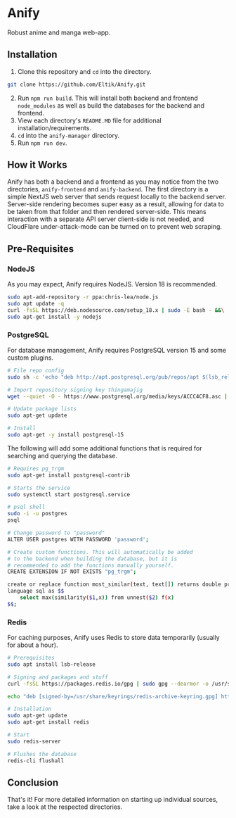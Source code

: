 # Anify
Robust anime and manga web-app.

## Installation
1. Clone this repository and `cd` into the directory.
```bash
git clone https://github.com/Eltik/Anify.git
```
2. Run `npm run build`. This will install both backend and frontend `node_modules` as well as build the databases for the backend and frontend.
3. View each directory's `README.MD` file for additional installation/requirements.
4. `cd` into the `anify-manager` directory.
5. Run `npm run dev`.

## How it Works
Anify has both a backend and a frontend as you may notice from the two directories, `anify-frontend` and `anify-backend`. The first directory is a simple NextJS web server that sends request locally to the backend server. Server-side rendering becomes super easy as a result, allowing for data to be taken from that folder and then rendered server-side. This means interaction with a separate API server client-side is not needed, and CloudFlare under-attack-mode can be turned on to prevent web scraping.

## Pre-Requisites
### NodeJS
As you may expect, Anify requires NodeJS. Version 18 is recommended.
```bash
sudo apt-add-repository -r ppa:chris-lea/node.js
sudo apt update -q
curl -fsSL https://deb.nodesource.com/setup_18.x | sudo -E bash - &&\
sudo apt-get install -y nodejs
```
### PostgreSQL
For database management, Anify requires PostgreSQL version 15 and some custom plugins.
```bash
# File repo config
sudo sh -c 'echo "deb http://apt.postgresql.org/pub/repos/apt $(lsb_release -cs)-pgdg main" > /etc/apt/sources.list.d/pgdg.list'

# Import repository signing key thingamajig
wget --quiet -O - https://www.postgresql.org/media/keys/ACCC4CF8.asc | sudo apt-key add -

# Update package lists
sudo apt-get update

# Install
sudo apt-get -y install postgresql-15
```
The following will add some additional functions that is required for searching and querying the database.
```bash
# Requires pg_trgm
sudo apt-get install postgresql-contrib

# Starts the service
sudo systemctl start postgresql.service

# psql shell
sudo -i -u postgres
psql

# Change password to "password"
ALTER USER postgres WITH PASSWORD 'password';

# Create custom functions. This will automatically be added
# to the backend when building the database, but it is
# recommended to add the functions manually yourself.
CREATE EXTENSION IF NOT EXISTS "pg_trgm";

create or replace function most_similar(text, text[]) returns double precision
language sql as $$
    select max(similarity($1,x)) from unnest($2) f(x)
$$;
```
### Redis
For caching purposes, Anify uses Redis to store data temporarily (usually for about a hour).
```bash
# Prerequisites
sudo apt install lsb-release

# Signing and packages and stuff
curl -fsSL https://packages.redis.io/gpg | sudo gpg --dearmor -o /usr/share/keyrings/redis-archive-keyring.gpg

echo "deb [signed-by=/usr/share/keyrings/redis-archive-keyring.gpg] https://packages.redis.io/deb $(lsb_release -cs) main" | sudo tee /etc/apt/sources.list.d/redis.list

# Installation
sudo apt-get update
sudo apt-get install redis

# Start
sudo redis-server

# Flushes the database
redis-cli flushall
```

## Conclusion
That's it! For more detailed information on starting up individual sources, take a look at the respected directories.